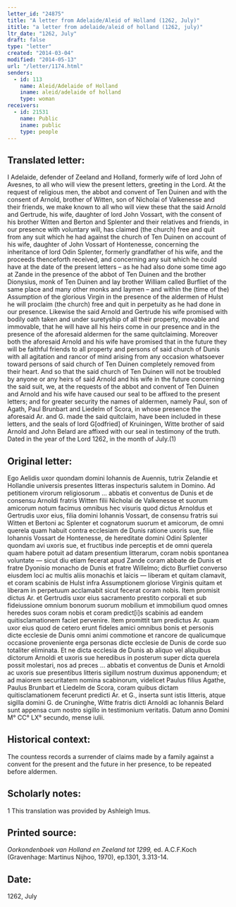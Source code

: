 ```yaml
---
letter_id: "24875"
title: "A letter from Adelaide/Aleid of Holland (1262, July)"
ititle: "a letter from adelaide/aleid of holland (1262, july)"
ltr_date: "1262, July"
draft: false
type: "letter"
created: "2014-03-04"
modified: "2014-05-13"
url: "/letter/1174.html"
senders:
  - id: 113
    name: Aleid/Adelaide of Holland
    iname: aleid/adelaide of holland
    type: woman
receivers:
  - id: 21531
    name: Public
    iname: public
    type: people
---
```

<h2> Translated letter:</h2>I Adelaide, defender of Zeeland and Holland, formerly wife of lord John of Avesnes, to all who will view the present letters, greeting in the Lord.
	At the request of religious men, the abbot and convent of Ten Duinen and with the consent of Arnold, brother of Witten, son of Nicholai of Valkenesse and their friends, we make known to all who will view these that the said Arnold and Gertrude, his wife, daughter of lord John Vossart, with the consent of his brother Witten and Berton and Splenter and their relatives and friends, in our presence with voluntary will, has claimed (the church) free and quit from any suit which he had against the church of Ten Duinen on account of his wife, daughter of John Vossart of Hontenesse, concerning the inheritance of lord Odin Splenter, formerly grandfather of his wife, and the proceeds thenceforth received, and concerning any suit which he could have at the date of the present letters – as he had also done some time ago at Zande in the presence of the abbot of Ten Duinen and the brother Dionysius, monk of Ten Duinen and lay brother William called Burfliet of the same place and many other monks and laymen – and within the (time of the) Assumption of the glorious Virgin in the presence of the aldermen of Hulst he will proclaim (the church) free and quit in perpetuity as he had done in our presence.  Likewise the said Arnold and Gertrude his wife promised with bodily oath taken and under suretyship of all their property, movable and immovable, that he will have all his heirs come in our presence and in the presence of the aforesaid aldermen for the same quitclaiming.  Moreover both the aforesaid Arnold and his wife have promised that in the future they will be faithful friends to all property and persons of said church of Dunis with all agitation and rancor of mind arising from any occasion whatsoever toward persons of said church of Ten Duinen completely removed from their heart.
And so that the said church of Ten Duinen will not be troubled by anyone or any heirs of said Arnold and his wife in the future concerning the said suit, we, at the requests of the abbot and convent of Ten Duinen and Arnold and his wife have caused our seal to be affixed to the present letters; and for greater security the names of aldermen, namely Paul, son of Agath, Paul Brunbart and Liedelm of Scora, in whose presence the aforesaid Ar. and G. made the said quitclaim, have been included in these letters, and the seals of lord G[odfried] of Kruiningen, Witte brother of said Arnold and John Belard are affixed with our seal in testimony of the truth.
	Dated in the year of the Lord 1262, in the month of July.(1)
<h2 class="mt-4"> Original letter:</h2>Ego Aelidis uxor quondam domini Iohannis de Auennis, tutrix Zelandie et Hollandie universis presentes litteras inspecturis salutem in Domino.
Ad petitionem virorum religiosorum ... abbatis et conventus de Dunis et de consensu Arnoldi fratris Witten filii Nicholai de Valkenesse et suorum amicorum notum facimus omnibus hec visuris quod dictus Arnoldus et Gertrudis uxor eius, filia domini Iohannis Vossart, de consensu fratris sui Witten et Bertoni ac Splenter et cognatorum suorum et amicorum, de omni querela quam habuit contra ecclesiam de Dunis ratione uxoris sue, filie Iohannis Vossart de Hontenesse, de hereditate domini Odini Splenter quondam avi uxoris sue, et fructibus inde perceptis et de omni querela quam habere potuit ad datam presentium litterarum, coram nobis spontanea voluntate — sicut diu etiam fecerat apud Zande coram abbate de Dunis et fratre Dyonisio monacho de Dunis et fratre Willelmo; dicto Burfliet converso eiusdem loci ac multis aliis monachis et laicis — liberam et quitam clamavit, et coram scabinis de Hulst infra Assumptionem gloriose Virginis quitam et liberam in perpetuum acclamabit sicut fecerat coram nobis. Item promisit dictus Ar. et Gertrudis uxor eius sacramento prestito corporali et sub fideiussione omnium bonorum suorum mobilium et immobilium quod omnes heredes suos coram nobis et coram predict[i]s scabinis ad eandem quitisclamationem faciet pervenire. Item promittit tam predictus Ar. quam uxor eius quod de cetero erunt fideles amici omnibus bonis et personis dicte ecclesie de Dunis omni animi commotione et rancore de qualicumque occasione proveniente erga personas dicte ecclesie de Dunis de corde suo totaliter eliminata.
Et ne dicta ecclesia de Dunis ab aliquo vel aliquibus dictorum Arnoldi et uxoris sue heredibus in posterum super dicta querela possit molestari, nos ad preces ... abbatis et conventus de Dunis et Arnoldi ac uxoris sue presentibus litteris sigillum nostrum duximus apponendum; et ad maiorem securitatem nomina scabinorum, videlicet Paulus filius Agathe, Paulus Brunbart et Liedelm de Scora, coram quibus dictam quitisclamationem fecerunt predicti Ar. et G., inserta sunt istis litteris, atque sigilla domini G. de Cruninghe, Witte fratris dicti Arnoldi ac Iohannis Belard sunt appensa cum nostro sigillo in testimonium veritatis.
Datum anno Domini M° CC° LX° secundo, mense iulii.
<h2 class="mt-4"> Historical context:</h2>The countess records a surrender of claims made by a family against a convent for the present and the future in her presence, to be repeated before aldermen.
<h2 class="mt-4"> Scholarly notes:</h2>1 This translation was provided by Ashleigh Imus.
<h2 class="mt-4"> Printed source:</h2><p><em>Oorkondenboek van Holland en Zeeland tot 1299,</em> ed. A.C.F.Koch (Gravenhage: Martinus Nijhoo, 1970), ep.1301, 3.313-14.</p><h2 class="mt-4"> Date:</h2>1262, July